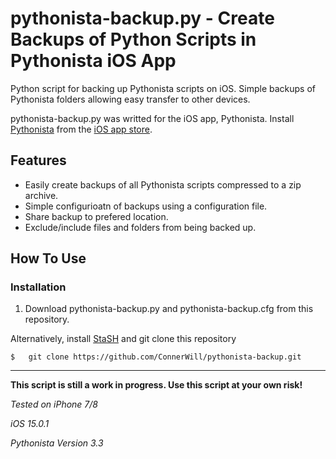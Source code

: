 # pythonista-backup.py - Create Backups of Python Scripts in Pythonista iOS App

Python script for backing up Pythonista scripts on iOS. Simple backups of Pythonista folders allowing easy transfer to other devices.

pythonista-backup.py was writted for the iOS app, Pythonista. Install [Pythonista](https://omz-software.com/pythonista) from the [iOS app store](https://apps.apple.com/us/app/pythonista-3/id1085978097).





## Features
* Easily create backups of all Pythonista scripts compressed to a zip archive.
* Simple configurioatn of backups using a configuration file.
* Share backup to prefered location.
* Exclude/include files and folders from being backed up.

## How To Use
### Installation

1. Download pythonista-backup.py and pythonista-backup.cfg from this repository.




Alternatively, install [StaSH](https://github.com/ywangd/stash) and git clone this repository

```
$   git clone https://github.com/ConnerWill/pythonista-backup.git
```
---

**This script is still a work in progress. Use this script at your own risk!**

*Tested on iPhone 7/8*

*iOS 15.0.1*

*Pythonista Version 3.3*
